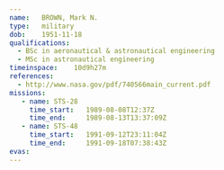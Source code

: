 ```yaml
---
name:	BROWN, Mark N.
type:	military
dob:	1951-11-18
qualifications:
  - BSc in aeronautical & astronautical engineering
  - MSc in astronautical engineering
timeinspace:	10d9h27m
references:
  - http://www.nasa.gov/pdf/740566main_current.pdf
missions:
   - name: STS-28
     time_start:   1989-08-08T12:37Z
     time_end:     1989-08-13T13:37:09Z
   - name: STS-48
     time_start:   1991-09-12T23:11:04Z
     time_end:     1991-09-18T07:38:43Z
evas:
---
```

